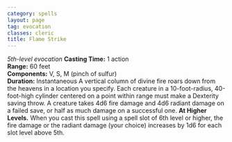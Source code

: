 ```yaml
---
category: spells
layout: page
tag: evocation
classes: cleric
title: Flame Strike 
---
```

_5th-level evocation_ 
**Casting Time:** 1 action    
**Range:** 60 feet    
**Components:** V, S, M (pinch of sulfur)    
**Duration:** Instantaneous 
A vertical column of divine fire roars down from the heavens in a location you specify. Each creature in a 10-foot-radius, 40-foot-high cylinder centered on a point within range must make a Dexterity saving throw. A creature takes 4d6 fire damage and 4d6 radiant damage on a failed save, or half as much damage on a successful one. 
**At Higher Levels.** When you cast this spell using a spell slot of 6th level or higher, the fire damage or the radiant damage (your choice) increases by 1d6 for each slot level above 5th. 